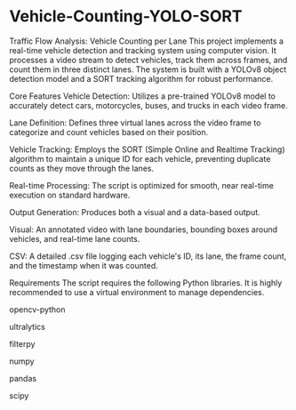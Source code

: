 # Vehicle-Counting-YOLO-SORT
Traffic Flow Analysis: Vehicle Counting per Lane
This project implements a real-time vehicle detection and tracking system using computer vision. It processes a video stream to detect vehicles, track them across frames, and count them in three distinct lanes. The system is built with a YOLOv8 object detection model and a SORT tracking algorithm for robust performance.

Core Features
Vehicle Detection: Utilizes a pre-trained YOLOv8 model to accurately detect cars, motorcycles, buses, and trucks in each video frame.

Lane Definition: Defines three virtual lanes across the video frame to categorize and count vehicles based on their position.

Vehicle Tracking: Employs the SORT (Simple Online and Realtime Tracking) algorithm to maintain a unique ID for each vehicle, preventing duplicate counts as they move through the lanes.

Real-time Processing: The script is optimized for smooth, near real-time execution on standard hardware.

Output Generation: Produces both a visual and a data-based output.

Visual: An annotated video with lane boundaries, bounding boxes around vehicles, and real-time lane counts.

CSV: A detailed .csv file logging each vehicle's ID, its lane, the frame count, and the timestamp when it was counted.

Requirements
The script requires the following Python libraries. It is highly recommended to use a virtual environment to manage dependencies.

opencv-python

ultralytics

filterpy

numpy

pandas

scipy
